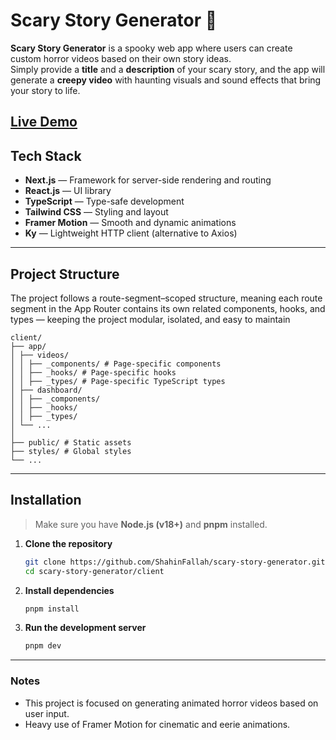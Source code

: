 # Scary Story Generator 🎃

**Scary Story Generator** is a spooky web app where users can create custom horror videos based on their own story ideas.  
Simply provide a **title** and a **description** of your scary story, and the app will generate a **creepy video** with haunting visuals and sound effects that bring your story to life.  

[Live Demo](https://scary-story-generator.vercel.app)
---

## Tech Stack

- **Next.js** — Framework for server-side rendering and routing  
- **React.js** — UI library  
- **TypeScript** — Type-safe development  
- **Tailwind CSS** — Styling and layout  
- **Framer Motion** — Smooth and dynamic animations  
- **Ky** — Lightweight HTTP client (alternative to Axios)

---

## Project Structure

The project follows a route-segment–scoped structure, meaning each route segment in the App Router contains its own related components, hooks, and types — keeping the project modular, isolated, and easy to maintain
```
client/
├── app/
│ ├── videos/
│ │ ├── _components/ # Page-specific components
│ │ ├── _hooks/ # Page-specific hooks
│ │ ├── _types/ # Page-specific TypeScript types
│ ├── dashboard/
│ │ ├── _components/
│ │ ├── _hooks/
│ │ ├── _types/
│ └── ...
│
├── public/ # Static assets
├── styles/ # Global styles
└── ...
```
---

## Installation

> Make sure you have **Node.js (v18+)** and **pnpm** installed.

1. **Clone the repository**
   ```bash
   git clone https://github.com/ShahinFallah/scary-story-generator.git
   cd scary-story-generator/client
   ```
   
2. **Install dependencies**
   ```bash
   pnpm install
   ```

3. **Run the development server**
   ```bash
   pnpm dev
   ```
---

### Notes
- This project is focused on generating animated horror videos based on user input.
- Heavy use of Framer Motion for cinematic and eerie animations.
